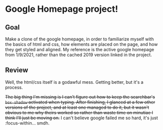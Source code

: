 # Google Homepage project!
## Goal
Make a clone of the google homepage, in order to familiarize myself with the basics of html and css, how elements are placed on the page, and how they get styled and aligned. My reference is the active google homepage from 1/9/2021, rather than the cached 2019 version linked in the project.

## Review
Well, the html/css itself is a godawful mess. Getting better, but it's a process.

~~The big thing I'm missing is I can't figure out how to keep the searchbar's `box-shadow` activated when typing. After finishing, I glanced at a few other versions of the project, and at least one managed to do it, but it wasn't obvious to me why theirs worked so rather than waste time on minutiae I think I'll just be moving on.~~ I can't believe google failed me so hard, it's just :focus-within... smdh.
